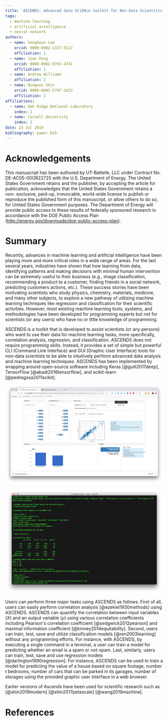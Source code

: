 ```yaml
---
title: 'ASCENDS: Advanced data SCiENce toolkit for Non-Data Scientists'
tags:
  - machine learning
  - artificial intelligence
  - neural network
authors:
  - name: Sangkeun Lee
    orcid: 0000-0002-1317-5112
    affiliation: 1
  - name: Jian Peng
    orcid: 0000-0002-9763-4741
    affiliation: 1
  - name: Andrew Williams
    affiliation: 2
  - name: Dongwon Shin
    orcid: 0000-0002-5797-3423
    affiliation: 1
affiliations:
  - name: Oak Ridge National Laboratory
    index: 1
  - name: Cornell University
    index: 2
date: 23 Jul 2019
bibliography: paper.bib
---
```


# Acknowledgements

This manuscript has been authored by UT-Battelle, LLC under Contract No. DE-AC05-00OR22725 with the U.S. Department of Energy. The United States Government retains and the publisher, by accepting the article for publication, acknowledges that the United States Government retains a non- exclusive, paid-up, irrevocable, world-wide license to publish or reproduce the published form of this manuscript, or allow others to do so, for United States Government purposes. The Department of Energy will provide public access to these results of federally sponsored research in accordance with the DOE Public Access Plan (http://energy.gov/downloads/doe-public-access-plan).

# Summary

Recently, advances in machine learning and artificial intelligence have been playing more and more critical roles in a wide range of areas. For the last several years, industries have shown that how learning from data, identifying patterns and making decisions with minimal human intervention can be extremely useful to their business (e.g., image classification, recommending a product to a customer, finding friends in a social network, predicting customers actions, etc.). These success stories have been motivating scientists who study physics, chemistry, materials, medicine, and many other subjects, to explore a new pathway of utilizing machine learning techniques like regression and classification for their scientific activities. However, most existing machine learning tools, systems, and methodologies have been developed for programming experts but not for scientists (or any users) who have no or little knowledge of programming. 

ASCENDS is a toolkit that is developed to assist scientists (or any persons) who want to use their data for machine learning tasks, more specifically, correlation analysis, regression, and classification. ASCENDS does not require programming skills.  Instead, it provides a set of simple but powerful CLI (Command Line Interface) and GUI (Graphic User Interface) tools for non-data scientists to be able to intuitively perform advanced data analysis and machine learning techniques. ASCENDS has been implemented by wrapping around open-source software including Keras [@gulli2017deep], TensorFlow [@abadi2016tensorflow], and scikit-learn [@pedregosa2011scikit].

![Using Ascends via its web-based graphic user interface](./logo/web-ui.png)

![Using Ascends via its command-line interface](./logo/command-line-ui.png)

Users can perform three major tasks using ASCENDS as follows. First of all, users can easily perform correlation analysis [@ezekiel1930methods] using ASCENDS. ASCENDS can quantify the correlation between input variables ($X$) and an output variable ($y$) using various correlation coefficients including Pearson's correlation coefficient [@sedgwick2012pearson] and maximal information coefficient [@kinney2014equitability]. Second, users can train, test, save and utilize classification models [@ren2003learning] without any programming efforts. For instance, with ASCENDS, by executing a single command in a terminal, a user can train a model for predicting whether an email is a spam or not-spam. Last, similarly, users can train, test, save and use regression models [@darlington1990regression]. For instance, ASCENDS can be used to train a model for predicting the value of a house based on square footage, number t bedrooms, number of cars that can be parked in its garages, number of storages using the provided graphic user interface in a web browser.

Earlier versions of Ascends have been used for scientific research such as [@shin2019modern] [@shin2017petascale] [@wang2019machine]. 

# References

